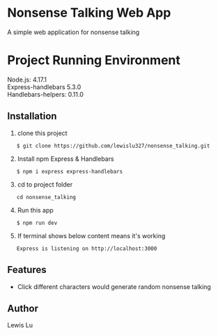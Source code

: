 # Nonsense Talking Web App

A simple web application for nonsense talking

# Project Running Environment

Node.js: 4.17.1  
Express-handlebars 5.3.0  
Handlebars-helpers: 0.11.0

## Installation

1. clone this project

```
   $ git clone https://github.com/lewislu327/nonsense_talking.git
```

2. Install npm Express & Handlebars

```
   $ npm i express express-handlebars
```

3. cd to project folder

```
   cd nonsense_talking
```

4. Run this app

```
   $ npm run dev
```

5. If terminal shows below content means it's working

```
   Express is listening on http://localhost:3000
```

## Features

- Click different characters would generate random nonsense talking

## Author

Lewis Lu
